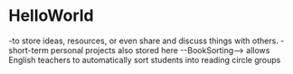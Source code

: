 # HelloWorld
-to store ideas, resources, or even share and discuss things with others.
-short-term personal projects also stored here
--BookSorting--> allows English teachers to automatically sort students into reading circle groups
